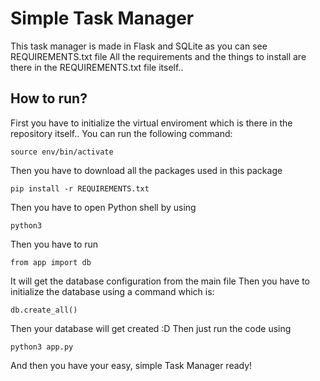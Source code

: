 # Simple Task Manager

This task manager is made in Flask and SQLite as you can see REQUIREMENTS.txt file
All the requirements and the things to install are there in the REQUIREMENTS.txt file itself..

## How to run?

First you have to initialize the virtual enviroment which is there in the repository itself..
You can run the following command:
```
source env/bin/activate
```

Then you have to download all the packages used in this package
```
pip install -r REQUIREMENTS.txt
```

Then you have to open Python shell by using
```
python3
```

Then you have to run
```
from app import db
```

It will get the database configuration from the main file
Then you have to initialize the database using a command which is:
```
db.create_all()
```

Then your database will get created :D
Then just run the code using
```
python3 app.py
```

And then you have your easy, simple Task Manager ready!
